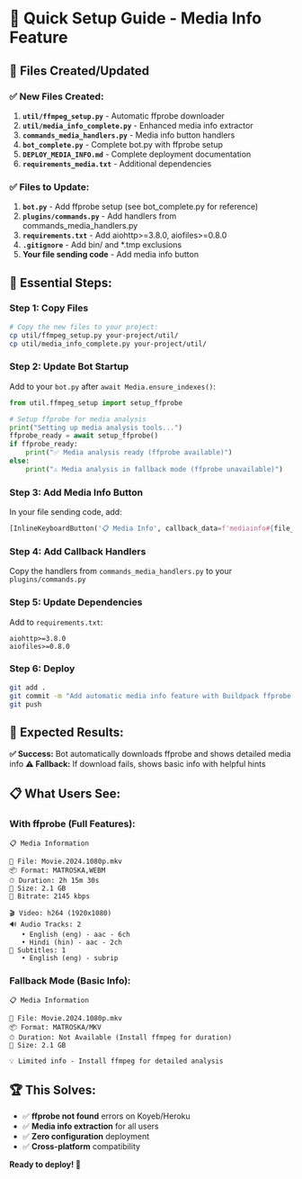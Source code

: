# 🚀 Quick Setup Guide - Media Info Feature

## 📁 Files Created/Updated

### ✅ New Files Created:
1. **`util/ffmpeg_setup.py`** - Automatic ffprobe downloader
2. **`util/media_info_complete.py`** - Enhanced media info extractor  
3. **`commands_media_handlers.py`** - Media info button handlers
4. **`bot_complete.py`** - Complete bot.py with ffprobe setup
5. **`DEPLOY_MEDIA_INFO.md`** - Complete deployment documentation
6. **`requirements_media.txt`** - Additional dependencies

### ✅ Files to Update:
1. **`bot.py`** - Add ffprobe setup (see bot_complete.py for reference)
2. **`plugins/commands.py`** - Add handlers from commands_media_handlers.py
3. **`requirements.txt`** - Add aiohttp>=3.8.0, aiofiles>=0.8.0
4. **`.gitignore`** - Add bin/ and *.tmp exclusions
5. **Your file sending code** - Add media info button

## 🔧 Essential Steps:

### Step 1: Copy Files
```bash
# Copy the new files to your project:
cp util/ffmpeg_setup.py your-project/util/
cp util/media_info_complete.py your-project/util/
```

### Step 2: Update Bot Startup
Add to your `bot.py` after `await Media.ensure_indexes()`:
```python
from util.ffmpeg_setup import setup_ffprobe

# Setup ffprobe for media analysis
print("Setting up media analysis tools...")
ffprobe_ready = await setup_ffprobe()
if ffprobe_ready:
    print("✅ Media analysis ready (ffprobe available)")
else:
    print("⚠️ Media analysis in fallback mode (ffprobe unavailable)")
```

### Step 3: Add Media Info Button
In your file sending code, add:
```python
[InlineKeyboardButton('📋 Media Info', callback_data=f'mediainfo#{file_id}')]
```

### Step 4: Add Callback Handlers
Copy the handlers from `commands_media_handlers.py` to your `plugins/commands.py`

### Step 5: Update Dependencies
Add to `requirements.txt`:
```
aiohttp>=3.8.0
aiofiles>=0.8.0
```

### Step 6: Deploy
```bash
git add .
git commit -m "Add automatic media info feature with Buildpack ffprobe support"
git push
```

## 🎯 Expected Results:

**✅ Success:** Bot automatically downloads ffprobe and shows detailed media info
**⚠️ Fallback:** If download fails, shows basic info with helpful hints

## 📋 What Users See:

### With ffprobe (Full Features):
```
📋 Media Information

📁 File: Movie.2024.1080p.mkv
📦 Format: MATROSKA,WEBM
⏱ Duration: 2h 15m 30s
📏 Size: 2.1 GB
🔗 Bitrate: 2145 kbps

🎬 Video: h264 (1920x1080)
🔊 Audio Tracks: 2
   • English (eng) - aac - 6ch
   • Hindi (hin) - aac - 2ch
💬 Subtitles: 1
   • English (eng) - subrip
```

### Fallback Mode (Basic Info):
```
📋 Media Information

📁 File: Movie.2024.1080p.mkv
📦 Format: MATROSKA/MKV
⏱ Duration: Not Available (Install ffmpeg for duration)
📏 Size: 2.1 GB

💡 Limited info - Install ffmpeg for detailed analysis
```

## 🏆 This Solves:
- ✅ **ffprobe not found** errors on Koyeb/Heroku
- ✅ **Media info extraction** for all users
- ✅ **Zero configuration** deployment
- ✅ **Cross-platform** compatibility

**Ready to deploy! 🚀**
